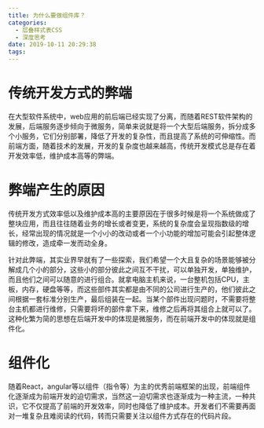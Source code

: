 ```yaml
---
title: 为什么要做组件库？
categories:
  - 层叠样式表CSS
  - 深度思考
date: 2019-10-11 20:29:38
tags:
---
```

# 传统开发方式的弊端

在大型软件系统中，web应用的前后端已经实现了分离，而随着REST软件架构的发展，后端服务逐步倾向于微服务，简单来说就是将一个大型后端服务，拆分成多个小服务，它们分别部署，降低了开发的复杂性，而且提高了系统的可伸缩性。而前端方面，随着技术的发展，开发的复杂度也越来越高，传统开发模式总是存在着开发效率低，维护成本高等的弊端。  

# 弊端产生的原因

传统开发方式效率低以及维护成本高的主要原因在于很多时候是将一个系统做成了整块应用，而且往往随着业务的增长或者变更，系统的复杂度会呈现指数级的增长，经常出现的情况就是一个小小的改动或者一个小功能的增加可能会引起整体逻辑的修改，造成牵一发而动全身。  

针对此弊端，其实业界早就有了一些探索，我们希望一个大且复杂的场景能够被分解成几个小的部分，这些小的部分彼此之间互不干扰，可以单独开发，单独维护，而且他们之间可以随意的进行组合。就拿电脑主机来说，一台整机包括CPU，主板，内存，硬盘等等，而这些部件其实都是由不同的公司进行生产的，他们彼此之间根据一套标准分别生产，最后组装在一起。当某个部件出现问题时，不需要将整台主机都进行维修，只需要将坏的部件拿下来，维修之后再将其组合上就可以了。这种化繁为简的思想在后端开发中的体现是微服务，而在前端开发中的体现就是组件化。  

# 组件化

随着React，angular等以组件（指令等）为主的优秀前端框架的出现，前端组件化逐渐成为前端开发的迫切需求，当然这一迫切需求也逐渐成为一种主流，一种共识，它不仅提高了前端的开发效率，同时也降低了维护成本。开发者们不需要再面对一堆复杂且难阅读的代码，转而只需要关注以组件方式存在的代码片段。 